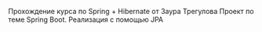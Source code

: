 Прохождение курса по Spring + Hibernate от Заура Трегулова
Проект по теме Spring Boot. Реализация с помощью JPA
